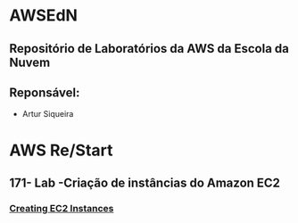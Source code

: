 # AWSEdN

## Repositório de Laboratórios da AWS da Escola da Nuvem

## Reponsável: 
  - Artur Siqueira

# AWS Re/Start 


## 171- Lab -Criação de instâncias do Amazon EC2

### [Creating EC2 Instances](https://github.com/Artuur988/AWSEdN/blob/main/labs/171--Lab%20-%20Criando%20inst%C3%A2ncias%20do%20Amazon%20EC2.md)
